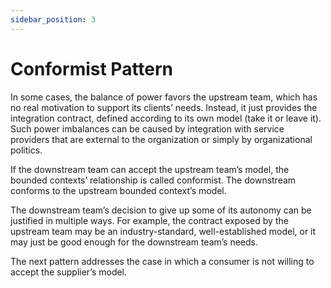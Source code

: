 ```yaml
---
sidebar_position: 3
---
```


# Conformist Pattern

In some cases, the balance of power favors the upstream team, which has no real motivation to support its clients’ needs.
Instead, it just provides the integration contract, defined according to its own model (take it or leave it).
Such power imbalances can be caused by integration with service providers that are external to the organization or simply by organizational politics.

If the downstream team can accept the upstream team’s model, the bounded contexts’ relationship is called conformist.
The downstream conforms to the upstream bounded context’s model.

The downstream team’s decision to give up some of its autonomy can be justified in multiple ways.
For example, the contract exposed by the upstream team may be an industry-standard, well-established model, or it may just be good enough for the downstream team’s needs.

The next pattern addresses the case in which a consumer is not willing to accept the supplier’s model.
